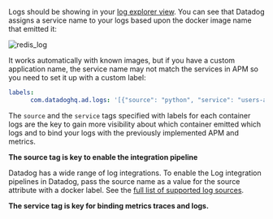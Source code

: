 Logs should be showing in your [log explorer view](https://app.datadoghq.com/logs). You can see that Datadog assigns a service name to your logs based upon the docker image name that emitted it:

![redis_log](https://raw.githubusercontent.com/l0k0ms/workshops/master/log-workshop/images/redis_log.png)

It works automatically with known images, but if you have a custom application name, the service name may not match the services in APM so you need to set it up with a custom label:

```yaml
labels:
      com.datadoghq.ad.logs: '[{"source": "python", "service": "users-api"}]'
```

The `source` and the `service` tags specified with labels for each container logs are the key to gain more visibility about which container emitted which logs and to bind your logs with the previously implemented APM and metrics.

**The source tag is key to enable the integration pipeline**

Datadog has a wide range of log integrations. To enable the Log integration pipelines in Datadog, pass the source name as a value for the source attribute with a docker label. See the [full list of supported log sources](https://docs.datadoghq.com/logs/guide/integration-pipeline-reference/).

**The service tag is key for binding metrics traces and logs.**
